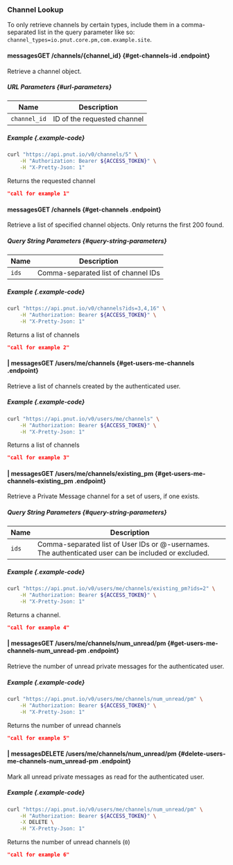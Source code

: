 ### Channel Lookup

To only retrieve channels by certain types, include them in a comma-separated list in the query parameter like so: `channel_types=io.pnut.core.pm,com.example.site`.



#### <span class="endpoint-meta"><i class="fas fa-lock"></i> messages</span><span class="method method-get">GET</span> /channels/<span class="call-param">{channel_id}</span> [<i class="fas fa-paragraph"></i>](#get-channels-id) {#get-channels-id .endpoint}

Retrieve a channel object.

##### URL Parameters [<i class="fas fa-paragraph"></i>](#url-parameters) {#url-parameters}

Name|Description
-|-
`channel_id`|ID of the requested channel

##### Example {.example-code}

```bash
curl "https://api.pnut.io/v0/channels/5" \
    -H "Authorization: Bearer ${ACCESS_TOKEN}" \
    -H "X-Pretty-Json: 1"
```

Returns the requested channel

```json
"call for example 1"
```


#### <span class="endpoint-meta"><i class="fas fa-lock"></i> messages</span><span class="method method-get">GET</span> /channels [<i class="fas fa-paragraph"></i>](#get-channels) {#get-channels .endpoint}

Retrieve a list of specified channel objects. Only returns the first 200 found.

##### Query String Parameters [<i class="fas fa-paragraph"></i>](#query-string-parameters) {#query-string-parameters}

Name|Description
-|-
`ids`|Comma-separated list of channel IDs

##### Example {.example-code}

```bash
curl "https://api.pnut.io/v0/channels?ids=3,4,16" \
    -H "Authorization: Bearer ${ACCESS_TOKEN}" \
    -H "X-Pretty-Json: 1"
```

Returns a list of channels

```json
"call for example 2"
```


#### <span class="endpoint-meta"><i class="fas fa-lock"></i> | <i class="fas fa-user"></i> messages</span><span class="method method-get">GET</span> /users/me/channels [<i class="fas fa-paragraph"></i>](#get-users-me-channels) {#get-users-me-channels .endpoint}

Retrieve a list of channels created by the authenticated user.

##### Example {.example-code}

```bash
curl "https://api.pnut.io/v0/users/me/channels" \
    -H "Authorization: Bearer ${ACCESS_TOKEN}" \
    -H "X-Pretty-Json: 1"
```

Returns a list of channels

```json
"call for example 3"
```



#### <span class="endpoint-meta"><i class="fas fa-lock"></i> | <i class="fas fa-user"></i> messages</span><span class="method method-get">GET</span> /users/me/channels/existing_pm [<i class="fas fa-paragraph"></i>](#get-users-me-channels-existing_pm) {#get-users-me-channels-existing_pm .endpoint}

Retrieve a Private Message channel for a set of users, if one exists.

##### Query String Parameters [<i class="fas fa-paragraph"></i>](#query-string-parameters) {#query-string-parameters}

Name|Description
-|-
`ids`|Comma-separated list of User IDs or @-usernames. The authenticated user can be included or excluded.


##### Example {.example-code}

```bash
curl "https://api.pnut.io/v0/users/me/channels/existing_pm?ids=2" \
    -H "Authorization: Bearer ${ACCESS_TOKEN}" \
    -H "X-Pretty-Json: 1"
```

Returns a channel.

```json
"call for example 4"
```



#### <span class="endpoint-meta"><i class="fas fa-lock"></i> | <i class="fas fa-user"></i> messages</span><span class="method method-get">GET</span> /users/me/channels/num_unread/pm [<i class="fas fa-paragraph"></i>](#get-users-me-channels-num_unread-pm) {#get-users-me-channels-num_unread-pm .endpoint}

Retrieve the number of unread private messages for the authenticated user.

##### Example {.example-code}

```bash
curl "https://api.pnut.io/v0/users/me/channels/num_unread/pm" \
    -H "Authorization: Bearer ${ACCESS_TOKEN}" \
    -H "X-Pretty-Json: 1"
```

Returns the number of unread channels

```json
"call for example 5"
```


#### <span class="endpoint-meta"><i class="fas fa-lock"></i> | <i class="fas fa-user"></i> messages</span><span class="method method-delete">DELETE</span> /users/me/channels/num_unread/pm [<i class="fas fa-paragraph"></i>](#delete-users-me-channels-num_unread-pm) {#delete-users-me-channels-num_unread-pm .endpoint}

Mark all unread private messages as read for the authenticated user.

##### Example {.example-code}

```bash
curl "https://api.pnut.io/v0/users/me/channels/num_unread/pm" \
    -H "Authorization: Bearer ${ACCESS_TOKEN}" \
    -X DELETE \
    -H "X-Pretty-Json: 1"
```

Returns the number of unread channels (`0`)

```json
"call for example 6"
```